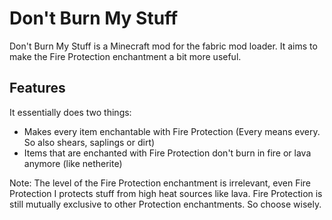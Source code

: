 # Don't Burn My Stuff

Don't Burn My Stuff is a Minecraft mod for the fabric mod loader.
It aims to make the Fire Protection enchantment a bit more useful.

## Features
It essentially does two things:
- Makes every item enchantable with Fire Protection (Every means every. So also shears, saplings or dirt)
- Items that are enchanted with Fire Protection don't burn in fire or lava anymore (like netherite)

Note:
The level of the Fire Protection enchantment is irrelevant, even Fire Protection I protects stuff from high heat sources like lava.
Fire Protection is still mutually exclusive to other Protection enchantments. So choose wisely.
